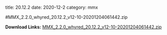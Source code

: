title: 20.12.2
date: 2020-12-2
category: mmx

#MMX_2.2.0_whyred_20.12.2_v12-10-20201204061442.zip

**Download Links:**
[MMX_2.2.0_whyred_20.12.2_v12-10-20201204061442.zip](https://sourceforge.net/projects/whyred-miui/files/MMX/BETA/MMX_2.2.0_whyred_20.12.2_v12-10-20201204061442.zip/download)